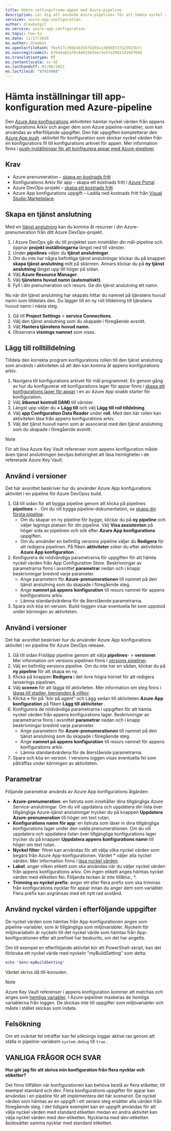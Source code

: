 ```yaml
---
title: Hämta settingsfromo-appen med Azure-pipeline
description: Lär dig att använda Azure-pipelines för att hämta nyckel värden till ett konfigurations lager för appar
services: azure-app-configuration
author: drewbatgit
ms.service: azure-app-configuration
ms.topic: how-to
ms.date: 11/17/2020
ms.author: drewbat
ms.openlocfilehash: fbe517c766b3835bf4265a1309b8737a25925b7c
ms.sourcegitcommit: 67b44a02af0c8d615b35ec5e57a29d21419d7668
ms.translationtype: MT
ms.contentlocale: sv-SE
ms.lasthandoff: 01/06/2021
ms.locfileid: "97914968"
---
```

# <a name="pull-settings-to-app-configuration-with-azure-pipelines"></a>Hämta inställningar till app-konfiguration med Azure-pipeline

Den [Azure App konfigurations](https://marketplace.visualstudio.com/items?itemName=AzureAppConfiguration.azure-app-configuration-task) aktiviteten hämtar nyckel värden från appens konfigurations Arkiv och anger dem som Azure pipeline-variabler, som kan användas av efterföljande uppgifter. Den här uppgiften kompletterar den [Azure App push](https://marketplace.visualstudio.com/items?itemName=AzureAppConfiguration.azure-app-configuration-task-push) -aktivitet för konfiguration som skickar nyckel värden från en konfigurations fil till konfigurations arkivet för appen. Mer information finns i [push-inställningar för att konfigurera appar med Azure-pipeliner](push-kv-devops-pipeline.md).

## <a name="prerequisites"></a>Krav

- Azure-prenumeration – [skapa en kostnads fritt](https://azure.microsoft.com/free/)
- Konfigurations Arkiv för app – skapa ett kostnads fritt i [Azure Portal](https://portal.azure.com).
- Azure DevOps-projekt – [skapa ett kostnads fritt](https://go.microsoft.com/fwlink/?LinkId=2014881)
- Azure App konfigurations uppgift – Ladda ned kostnads fritt från [Visual Studio Marketplace](https://marketplace.visualstudio.com/items?itemName=AzureAppConfiguration.azure-app-configuration-task#:~:text=Navigate%20to%20the%20Tasks%20tab,the%20Azure%20App%20Configuration%20instance.).  

## <a name="create-a-service-connection"></a>Skapa en tjänst anslutning

Med en [tjänst anslutning](/azure/devops/pipelines/library/service-endpoints) kan du komma åt resurser i din Azure-prenumeration från ditt Azure DevOps-projekt.

1. I Azure DevOps går du till projektet som innehåller din mål-pipeline och öppnar **projekt inställningarna** längst ned till vänster.
1. Under **pipelines** väljer du **tjänst anslutningar**.
1. Om du inte har några befintliga tjänst anslutningar klickar du på knappen **skapa tjänst anslutning** mitt på skärmen. Annars klickar du på **ny tjänst anslutning** längst upp till höger på sidan.
1. Välj **Azure Resource Manager**.
1. Välj **tjänstens huvud namn (automatiskt)**.
1. Fyll i din prenumeration och resurs. Ge din tjänst anslutning ett namn.

Nu när din tjänst anslutning har skapats hittar du namnet på tjänstens huvud namn som tilldelats den. Du lägger till en ny roll tilldelning till tjänstens huvud namn i nästa steg.

1. Gå till **Project Settings**  >  **service Connections**.
1. Välj den tjänst anslutning som du skapade i föregående avsnitt.
1. Välj **Hantera tjänstens huvud namn**.
1. Observera **visnings namnet** som visas.

## <a name="add-role-assignment"></a>Lägg till rolltilldelning

Tilldela den korrekta program konfigurations rollen till den tjänst anslutning som används i aktiviteten så att den kan komma åt appens konfigurations arkiv.

1. Navigera till konfigurations arkivet för mål programmet. En genom gång av hur du konfigurerar ett konfigurations lager för appar finns i [skapa ett konfigurations lager för appar](/azure/azure-app-configuration/quickstart-dotnet-core-app#create-an-app-configuration-store) i en av Azure App snabb starter för konfiguration.
1. Välj **åtkomst kontroll (IAM)** till vänster.
1. Längst upp väljer du **+ Lägg till** och välj **Lägg till roll tilldelning**.
1. Välj **app Configuration Data Reader** under **roll**. Med den här rollen kan aktiviteten läsa från appens konfigurations arkiv. 
1. Välj det tjänst huvud namn som är associerat med den tjänst anslutning som du skapade i föregående avsnitt.

> [!NOTE]
> För att lösa Azure Key Vault referenser inom appens konfiguration måste även tjänst anslutningen beviljas behörighet att läsa hemligheter i de refererade Azure Key Vault.
  
## <a name="use-in-builds"></a>Använd i versioner

Det här avsnittet beskriver hur du använder Azure App konfigurations aktivitet i en pipeline för Azure DevOpss build.

1. Gå till sidan för att bygga pipeline genom att klicka på pipelines **pipelines**  >  . Om du vill bygga pipeline-dokumentation, se  [skapa din första pipeline](/azure/devops/pipelines/create-first-pipeline?view=azure-devops&tabs=net%2Ctfs-2018-2%2Cbrowser).
      - Om du skapar en ny pipeline för bygge, klickar du på **ny pipeline** och väljer lagrings platsen för din pipeline. Välj **Visa assistenten** på höger sida av pipelinen och sök efter **Azure App konfigurations** uppgiften.
      - Om du använder en befintlig versions pipeline väljer du **Redigera** för att redigera pipelinen. På fliken **aktiviteter** söker du efter aktiviteten **Azure App konfiguration** .
1. Konfigurera de nödvändiga parametrarna för uppgiften för att hämta nyckel värden från App Configuration Store. Beskrivningar av parametrarna finns i avsnittet **parametrar** nedan och i knapp beskrivningar bredvid varje parameter.
      - Ange parametern för **Azure-prenumerationen** till namnet på den tjänst anslutning som du skapade i föregående steg.
      - Ange **namnet på appens konfiguration** till resurs namnet för appens konfigurations arkiv.
      - Lämna standardvärdena för de återstående parametrarna.
1. Spara och köa en version. Build-loggen visar eventuella fel som uppstod under körningen av aktiviteten.

## <a name="use-in-releases"></a>Använd i versioner

Det här avsnittet beskriver hur du använder Azure App konfigurations aktivitet i en pipeline för Azure DevOps release.

1. Gå till sidan Frisläpp pipeline genom att välja **pipelines**-  >  **versioner**. Mer information om versions pipelinen finns i [versions pipeliner](/azure/devops/pipelines/release?view=azure-devops).
1. Välj en befintlig versions pipeline. Om du inte har en sådan, klickar du på **ny pipeline** för att skapa en ny.
1. Klicka på knappen **Redigera** i det övre högra hörnet för att redigera lanserings pipelinen.
1. Välj **scenen** för att lägga till aktiviteten. Mer information om steg finns i [lägga till stadier, beroenden & villkor](/azure/devops/pipelines/release/environments?view=azure-devops).
1. Klicka **+** för på "kör på agent" och Lägg sedan till aktiviteten **Azure App konfiguration** på fliken **Lägg till aktiviteter** .
1. Konfigurera de nödvändiga parametrarna i uppgiften för att hämta nyckel värden från appens konfigurations lager. Beskrivningar av parametrarna finns i avsnittet **parametrar** nedan och i knapp beskrivningar bredvid varje parameter.
      - Ange parametern för **Azure-prenumerationen** till namnet på den tjänst anslutning som du skapade i föregående steg.
      - Ange **namnet på appens konfiguration** till resurs namnet för appens konfigurations arkiv.
      - Lämna standardvärdena för de återstående parametrarna.
1. Spara och köa en version. I versions loggen visas eventuella fel som påträffas under körningen av aktiviteten.

## <a name="parameters"></a>Parametrar

Följande parametrar används av Azure App konfigurations åtgärden:

- **Azure-prenumeration**: en listruta som innehåller dina tillgängliga Azure Service-anslutningar. Om du vill uppdatera och uppdatera din lista över tillgängliga Azure-tjänst anslutningar trycker du på knappen **Uppdatera Azure-prenumeration** till höger om text rutan.
- **Konfigurations namn för app**: en listruta som läser in dina tillgängliga konfigurations lager under den valda prenumerationen. Om du vill uppdatera och uppdatera listan över tillgängliga konfigurations lager trycker du på knappen **Uppdatera appens konfigurations namn** till höger om text rutan.
- **Nyckel filter**: filtret kan användas för att välja vilka nyckel värden som begärs från Azure App-konfigurationen. Värdet * väljer alla nyckel värden. Mer information finns i [läsa nyckel värden](concept-key-value.md#query-key-values).
- **Label**: anger vilken etikett som ska användas när du väljer nyckel värden från appens konfigurations arkiv. Om ingen etikett anges hämtas nyckel värden med etiketten No. Följande tecken är inte tillåtna:, *.
- **Trimning av nyckel prefix**: anger ett eller flera prefix som ska trimmas från konfigurations nycklar för appar innan du anger dem som variabler. Flera prefix kan avgränsas med ett nytt rad avstånd.

## <a name="use-key-values-in-subsequent-tasks"></a>Använd nyckel värden i efterföljande uppgifter

De nyckel värden som hämtas från App-konfigurationen anges som pipeline-variabler, som är tillgängliga som miljövariabler. Nyckeln för miljövariabeln är nyckeln till det nyckel värde som hämtas från App-konfigurationen efter att prefixet har beskurits, om det har angetts.

Om till exempel en efterföljande aktivitet kör ett PowerShell-skript, kan det förbruka ett nyckel värde med nyckeln "myBuildSetting" som detta:
```powershell
echo "$env:myBuildSetting"
```
Värdet skrivs då till-konsolen.

> [!NOTE]
> Azure Key Vault referenser i appens konfiguration kommer att matchas och anges som [hemliga variabler](/azure/devops/pipelines/process/variables#secret-variables). I Azure-pipeliner maskeras de hemliga variablerna från loggen. De skickas inte till uppgifter som miljövariabler och måste i stället skickas som indata. 

## <a name="troubleshooting"></a>Felsökning

Om ett oväntat fel inträffar kan fel söknings loggar aktive ras genom att ställa in pipeline-variabeln `system.debug` till `true` .

## <a name="faq"></a>VANLIGA FRÅGOR OCH SVAR

**Hur gör jag för att skriva min konfiguration från flera nycklar och etiketter?**

Det finns tillfällen när konfigurationen kan behöva bestå av flera etiketter, till exempel standard och dev. Flera konfigurations uppgifter för appar kan användas i en pipeline för att implementera det här scenariot. De nyckel värden som hämtas av en uppgift i ett senare steg ersätter alla värden från föregående steg. I det tidigare exemplet kan en uppgift användas för att välja nyckel värden med standard etiketten medan en andra aktivitet kan välja nyckel värden med dev-etiketten. Nycklarna med dev-etiketten åsidosätter samma nycklar med standard etiketten.
